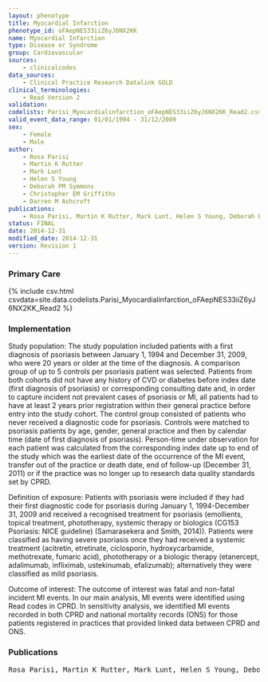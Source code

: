 ```yaml
---
layout: phenotype
title: Myocardial Infarction
phenotype_id: oFAepNES33iiZ6yJ6NX2KK
name: Myocardial Infarction
type: Disease or Syndrome
group: Cardiovascular
sources: 
    - clinicalcodes
data_sources:
    - Clinical Practice Research Datalink GOLD
clinical_terminologies:
    - Read Version 2
validation:
codelists: Parisi_Myocardialinfarction_oFAepNES33iiZ6yJ6NX2KK_Read2.csv
valid_event_data_range: 01/01/1994 - 31/12/2009
sex:
    - Female
    - Male
author:
    - Rosa Parisi
    - Martin K Rutter
    - Mark Lunt
    - Helen S Young
    - Deborah PM Symmons
    - Christopher EM Griffiths
    - Darren M Ashcroft   
publications:
    - Rosa Parisi, Martin K Rutter, Mark Lunt, Helen S Young, Deborah PM Symmons, Christopher EM Griffiths, Darren M. Ashcroft, Psoriasis and the risk of myocardial infarction Cohort study using the clinical practive research datalink. 2014.
status: FINAL
date: 2014-12-31
modified_date: 2014-12-31
version: Revision 1
---
```


### Primary Care

{% include csv.html csvdata=site.data.codelists.Parisi_Myocardialinfarction_oFAepNES33iiZ6yJ6NX2KK_Read2 %}

### Implementation

Study population:
The study population included patients with a first diagnosis of psoriasis between January 1, 1994 and December 31, 2009, who were 20 years or older at the time of the diagnosis. A comparison group of up to 5 controls per psoriasis patient was selected. Patients from both cohorts did not have any history of CVD or diabetes before index date (first diagnosis of psoriasis) or corresponding consulting date and, in order to capture incident not prevalent cases of psoriasis or MI, all patients had to have at least 2 years prior registration within their general practice before entry into the study cohort. The control group consisted of patients who never received a diagnostic code for psoriasis. Controls were matched to psoriasis patients by age, gender, general practice and then by calendar time (date of first diagnosis of psoriasis). Person-time under observation for each patient was calculated from the corresponding index date up to end of the study which was the earliest date of the occurrence of the MI event, transfer out of the practice or death date, end of follow-up (December 31, 2011) or if the practice was no longer up to research data quality standards set by CPRD. 

Definition of exposure:
Patients with psoriasis were included if they had their first diagnostic code for psoriasis during January 1, 1994-December 31, 2009 and received a recognised treatment for psoriasis (emollients, topical treatment, phototherapy, systemic therapy or biologics (CG153 Psoriasis: NICE guideline) (Samarasekera and Smith, 2014)). Patients were classified as having severe psoriasis once they had received a systemic treatment (acitretin, etretinate, ciclosporin, hydroxycarbamide, methotrexate, fumaric acid), phototherapy or a biologic therapy (etanercept, adalimumab, infliximab, ustekinumab, efalizumab); alternatively they were classified as mild psoriasis.

Outcome of interest:
The outcome of interest was fatal and non-fatal incident MI events. In our main analysis, MI events were identified using Read codes in CPRD. In sensitivity analysis, we identified MI events recorded in both CPRD and national mortality records (ONS) for those patients registered in practices that provided linked data between CPRD and ONS.


### Publications

<pre>
Rosa Parisi, Martin K Rutter, Mark Lunt, Helen S Young, Deborah PM Symmons, Christopher EM Griffiths, Darren M. Ashcroft, Psoriasis and the risk of myocardial infarction Cohort study using the clinical practive research datalink. 2014.
</pre>